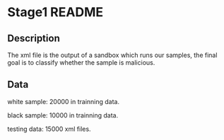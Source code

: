 # Stage1 README

## Description

The xml file is the output of a sandbox which runs our samples, the final goal is to classify whether the sample is malicious.

## Data

white sample: 20000 in trainning data.

black sample: 10000 in trainning data.



testing data: 15000 xml files.
